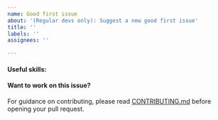 ```yaml
---
name: Good first issue
about: '(Regular devs only): Suggest a new good first issue'
title: ''
labels: ''
assignees: ''

---
```


<!-- Needs the label "good first issue" assigned manually before or after opening -->

<!-- A good first issue is an uncontroversial issue, that has a relatively unique and obvious solution -->

<!-- Motivate the issue and explain the solution briefly -->

#### Useful skills:

<!-- (For example, “C++11 std::thread”, “Qt5 GUI and async GUI design” or “basic understanding of Blackcoin staking and the Blackcoin More RPC interface”.) -->

#### Want to work on this issue?

For guidance on contributing, please read [CONTRIBUTING.md](https://gitlab.com/usdi/usdi/blob/master/CONTRIBUTING.md) before opening your pull request.
